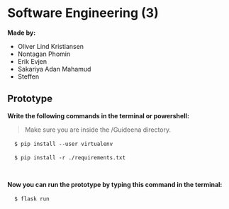 # Software Engineering (3)

**Made by:**
- Oliver Lind Kristiansen
- Nontagan Phomin
- Erik Evjen
- Sakariya Adan Mahamud
- Steffen

## Prototype

**Write the following commands in the terminal or powershell:**
> Make sure you are inside the /Guideena directory.

&nbsp;&nbsp;&nbsp;&nbsp;`$ pip install --user virtualenv`

&nbsp;&nbsp;&nbsp;&nbsp;`$ pip install -r ./requirements.txt`

<br>

**Now you can run the prototype by typing this command in the terminal:**

&nbsp;&nbsp;&nbsp;&nbsp;`$ flask run`
